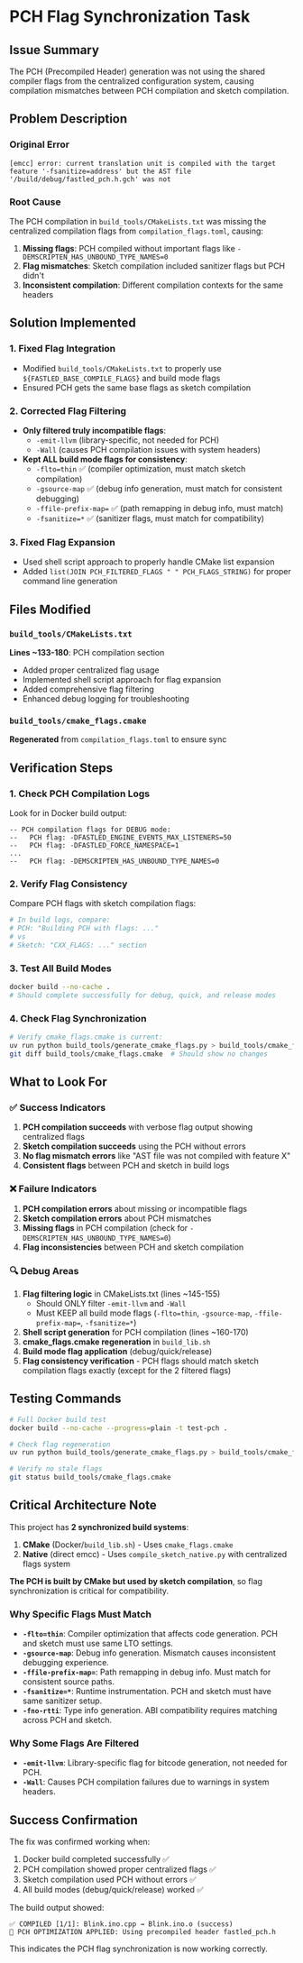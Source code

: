 # PCH Flag Synchronization Task

## Issue Summary
The PCH (Precompiled Header) generation was not using the shared compiler flags from the centralized configuration system, causing compilation mismatches between PCH compilation and sketch compilation.

## Problem Description

### Original Error
```
[emcc] error: current translation unit is compiled with the target feature '-fsanitize=address' but the AST file '/build/debug/fastled_pch.h.gch' was not
```

### Root Cause
The PCH compilation in `build_tools/CMakeLists.txt` was missing the centralized compilation flags from `compilation_flags.toml`, causing:

1. **Missing flags**: PCH compiled without important flags like `-DEMSCRIPTEN_HAS_UNBOUND_TYPE_NAMES=0`
2. **Flag mismatches**: Sketch compilation included sanitizer flags but PCH didn't
3. **Inconsistent compilation**: Different compilation contexts for the same headers

## Solution Implemented

### 1. Fixed Flag Integration
- Modified `build_tools/CMakeLists.txt` to properly use `${FASTLED_BASE_COMPILE_FLAGS}` and build mode flags
- Ensured PCH gets the same base flags as sketch compilation

### 2. Corrected Flag Filtering
- **Only filtered truly incompatible flags**:
  - `-emit-llvm` (library-specific, not needed for PCH)
  - `-Wall` (causes PCH compilation issues with system headers)
- **Kept ALL build mode flags for consistency**:
  - `-flto=thin` ✅ (compiler optimization, must match sketch compilation)
  - `-gsource-map` ✅ (debug info generation, must match for consistent debugging)
  - `-ffile-prefix-map=` ✅ (path remapping in debug info, must match)
  - `-fsanitize=*` ✅ (sanitizer flags, must match for compatibility)

### 3. Fixed Flag Expansion
- Used shell script approach to properly handle CMake list expansion
- Added `list(JOIN PCH_FILTERED_FLAGS " " PCH_FLAGS_STRING)` for proper command line generation

## Files Modified

### `build_tools/CMakeLists.txt`
**Lines ~133-180**: PCH compilation section
- Added proper centralized flag usage
- Implemented shell script approach for flag expansion
- Added comprehensive flag filtering
- Enhanced debug logging for troubleshooting

### `build_tools/cmake_flags.cmake`
**Regenerated** from `compilation_flags.toml` to ensure sync

## Verification Steps

### 1. Check PCH Compilation Logs
Look for in Docker build output:
```
-- PCH compilation flags for DEBUG mode:
--   PCH flag: -DFASTLED_ENGINE_EVENTS_MAX_LISTENERS=50
--   PCH flag: -DFASTLED_FORCE_NAMESPACE=1
...
--   PCH flag: -DEMSCRIPTEN_HAS_UNBOUND_TYPE_NAMES=0
```

### 2. Verify Flag Consistency
Compare PCH flags with sketch compilation flags:
```bash
# In build logs, compare:
# PCH: "Building PCH with flags: ..." 
# vs
# Sketch: "CXX_FLAGS: ..." section
```

### 3. Test All Build Modes
```bash
docker build --no-cache .
# Should complete successfully for debug, quick, and release modes
```

### 4. Check Flag Synchronization
```bash
# Verify cmake_flags.cmake is current:
uv run python build_tools/generate_cmake_flags.py > build_tools/cmake_flags.cmake
git diff build_tools/cmake_flags.cmake  # Should show no changes
```

## What to Look For

### ✅ Success Indicators
1. **PCH compilation succeeds** with verbose flag output showing centralized flags
2. **Sketch compilation succeeds** using the PCH without errors
3. **No flag mismatch errors** like "AST file was not compiled with feature X"
4. **Consistent flags** between PCH and sketch in build logs

### ❌ Failure Indicators
1. **PCH compilation errors** about missing or incompatible flags
2. **Sketch compilation errors** about PCH mismatches
3. **Missing flags** in PCH compilation (check for `-DEMSCRIPTEN_HAS_UNBOUND_TYPE_NAMES=0`)
4. **Flag inconsistencies** between PCH and sketch compilation

### 🔍 Debug Areas
1. **Flag filtering logic** in CMakeLists.txt (lines ~145-155)
   - Should ONLY filter `-emit-llvm` and `-Wall`
   - Must KEEP all build mode flags (`-flto=thin`, `-gsource-map`, `-ffile-prefix-map=`, `-fsanitize=*`)
2. **Shell script generation** for PCH compilation (lines ~160-170)
3. **cmake_flags.cmake regeneration** in `build_lib.sh` 
4. **Build mode flag application** (debug/quick/release)
5. **Flag consistency verification** - PCH flags should match sketch compilation flags exactly (except for the 2 filtered flags)

## Testing Commands

```bash
# Full Docker build test
docker build --no-cache --progress=plain -t test-pch .

# Check flag regeneration
uv run python build_tools/generate_cmake_flags.py > build_tools/cmake_flags.cmake

# Verify no stale flags
git status build_tools/cmake_flags.cmake
```

## Critical Architecture Note

This project has **2 synchronized build systems**:
1. **CMake** (Docker/`build_lib.sh`) - Uses `cmake_flags.cmake`
2. **Native** (direct emcc) - Uses `compile_sketch_native.py` with centralized flags system

**The PCH is built by CMake but used by sketch compilation**, so flag synchronization is critical for compatibility.

### Why Specific Flags Must Match

- **`-flto=thin`**: Compiler optimization that affects code generation. PCH and sketch must use same LTO settings.
- **`-gsource-map`**: Debug info generation. Mismatch causes inconsistent debugging experience.
- **`-ffile-prefix-map=`**: Path remapping in debug info. Must match for consistent source paths.
- **`-fsanitize=*`**: Runtime instrumentation. PCH and sketch must have same sanitizer setup.
- **`-fno-rtti`**: Type info generation. ABI compatibility requires matching across PCH and sketch.

### Why Some Flags Are Filtered

- **`-emit-llvm`**: Library-specific flag for bitcode generation, not needed for PCH.
- **`-Wall`**: Causes PCH compilation failures due to warnings in system headers.

## Success Confirmation

The fix was confirmed working when:
1. Docker build completed successfully ✅
2. PCH compilation showed proper centralized flags ✅  
3. Sketch compilation used PCH without errors ✅
4. All build modes (debug/quick/release) worked ✅

The build output showed:
```
✅ COMPILED [1/1]: Blink.ino.cpp → Blink.ino.o (success)
🚀 PCH OPTIMIZATION APPLIED: Using precompiled header fastled_pch.h
```

This indicates the PCH flag synchronization is now working correctly.
